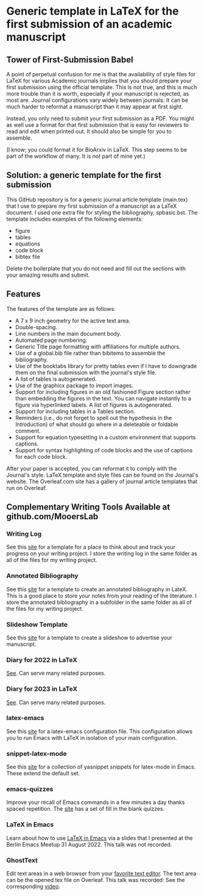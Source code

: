 # Generic template in LaTeX for the first submission of an academic manuscript

## Tower of First-Submission Babel

A point of perpetual confusion for me is that the availability of style files for LaTeX for various Academic journals implies that you should prepare your first submission using the official template.
This is not true, and this is much more trouble than it is worth, especially if your manuscript is rejected, as most are.
Journal  configurations vary widely between journals: It can be much harder to reformat a manuscript than it may appear at first sight.

Instead, you only need to submit your first submission as a PDF.
You might as well use a format for that first submission that is easy for reviewers to read and edit when printed out.
It should also be simple for you to assemble.

(I know; you could format it for BioArxiv in LaTeX. 
This step seems to be part of the workflow of many. 
It is not part of mine yet.)

## Solution: a generic template for the first submission

This GitHub repository is for a generic journal article template (main.tex) that I use to prepare my first submission of a manuscript as a LaTeX document.
I used one extra file for styling the bibliography, spbasic.bst.
The template includes examples of the following elements:

- figure
- tables
- equations
- code block
- bibtex file

Delete the boilerplate that you do not need and fill out the sections with your amazing results and submit.

## Features

The features of the template are as follows:

- A 7 x 9 inch geometry for the active text area.
- Double-spacing.
- Line numbers in the main document body.
- Automated page numbering.
- Generic Title page formatting with affiliations for multiple authors.
- Use of a global.bib file rather than bibitems to assemble the bibliography.
- Use of the booktabs library for pretty tables even if I have to downgrade them on the final submission with the journal's style file.
- A list of tables is autogenerated.
- Use of the graphicx package to import images.
- Support for including figures in an old fashioned Figure section rather than embedding the figures in the text. You can navigate instantly to a figure via hyperlinked labels. A list of figures is autogenerated.
- Support for including tables in a Tables section.
- Reminders (i.e., do not forget to spell out the hypothesis in the Introduction) of what should go where in a deleteable or foldable comment.
- Support for equation typesetting in a custom environment that supports captions.
- Support for syntax highlighting of code blocks and the use of captions for each code block.

After your paper is accepted, you can reformat it to comply with the Journal's style.
LaTeX template and style files can be found on the Journal's website.
The Overleaf.com site has a gallery of journal article templates that run on Overleaf.

## Complementary Writing Tools Available at github.com/MooersLab

### Writing Log

See this [site](https://github.com/MooersLab/writingLogTemplate) for a template for a place to think about and track your progress on your writing project.
I store the writing log in the same folder as all of the files for my writing project.

### Annotated Bibliography

See this [site](https://github.com/MooersLab/annotatedBibliography) for a template to create an annotated bibliography in LateX. 
This is a good place to store your notes from your reading of the literature.
I store the annotated bibliography in a subfolder in the same folder as all of the files for my writing project.

### Slideshow Template

See this [site](https://github.com/MooersLab/slideshowTemplateLaTeX) for a template to create a slideshow to advertise your manuscript.


### Diary for 2022 in LaTeX

[See](https://github.com/MooersLab/diary2022inLaTeX). Can serve many related purposes.

### Diary for 2023 in LaTeX

[See](https://github.com/MooersLab/diary2023inLaTeX). Can serve many related purposes.

### latex-emacs

See this [site](https://github.com/MooersLab/latex-emacs) for a latex-emacs configuration file.
This configuration allows you to run Emacs with LaTeX in isolation of your main configuration.

### snippet-latex-mode

See this [site](https://github.com/MooersLab/snippet-latex-mode) for a collection of yasnippet snippets for latex-mode in Emacs.
These extend the default set.

### emacs-quizzes

Improve your recall of Emacs commands in a few minutes a day thanks spaced repetition. 
The [site](https://github.com/MooersLab/qemacs) has a set of fill in the blank quizzes.

### LaTeX in Emacs

Learn about how to use [LaTeX in Emacs](https://github.com/MooersLab/BerlinEmacsAugust2022) via a slides that I presented at the Berlin Emacs Meetup 31 August 2022.
This talk was not recorded.

### GhostText

Edit text areas in a web browser from your [favorite text editor](https://github.com/MooersLab/DSW22ghosttext).
The text area can be the opened tex file on Overleaf.
This talk was recorded: See the corresponding [video](https://mediasite.ouhsc.edu/Mediasite/Channel/python/watch/4da0872f028c4255ae12935655e911321d).
